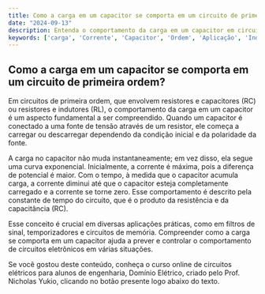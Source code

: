 ```yaml
---
title: Como a carga em um capacitor se comporta em um circuito de primeira ordem?
date: "2024-09-13"
description: Entenda o comportamento da carga em um capacitor em circuitos de primeira ordem.
keywords: ['carga', 'Corrente', 'Capacitor', 'Ordem', 'Aplicação', 'Indutor', 'Exercício']
---
```


## Como a carga em um capacitor se comporta em um circuito de primeira ordem?

Em circuitos de primeira ordem, que envolvem resistores e capacitores (RC) ou resistores e indutores (RL), o comportamento da carga em um capacitor é um aspecto fundamental a ser compreendido. Quando um capacitor é conectado a uma fonte de tensão através de um resistor, ele começa a carregar ou descarregar dependendo da condição inicial e da polaridade da fonte.

A carga no capacitor não muda instantaneamente; em vez disso, ela segue uma curva exponencial. Inicialmente, a corrente é máxima, pois a diferença de potencial é maior. Com o tempo, à medida que o capacitor acumula carga, a corrente diminui até que o capacitor esteja completamente carregado e a corrente se torne zero. Esse comportamento é descrito pela constante de tempo do circuito, que é o produto da resistência e da capacitância (RC).

Esse conceito é crucial em diversas aplicações práticas, como em filtros de sinal, temporizadores e circuitos de memória. Compreender como a carga se comporta em um capacitor ajuda a prever e controlar o comportamento de circuitos eletrônicos em várias situações.

Se você gostou deste conteúdo, conheça o curso online de circuitos elétricos para alunos de engenharia, Domínio Elétrico, criado pelo Prof. Nicholas Yukio, clicando no botão presente logo abaixo do texto.